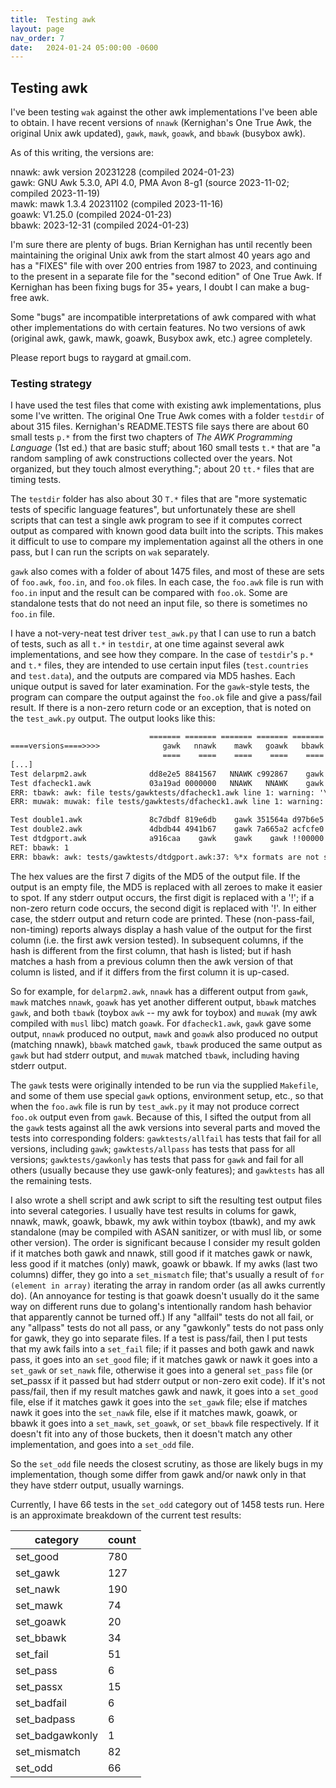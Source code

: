 ```yaml
---
title:  Testing awk
layout: page
nav_order: 7
date:   2024-01-24 05:00:00 -0600
---
```


## Testing awk

I've been testing `wak` against the other awk implementations I've been able to obtain.
I have recent versions of `nnawk` (Kernighan's One True Awk, the original Unix awk updated), `gawk`, `mawk`, `goawk`, and `bbawk` (busybox awk).

As of this writing, the versions are:

nnawk: awk version 20231228 (compiled 2024-01-23)    
gawk: GNU Awk 5.3.0, API 4.0, PMA Avon 8-g1 (source 2023-11-02; compiled 2023-11-19)    
mawk: mawk 1.3.4 20231102 (compiled 2023-11-16)    
goawk: V1.25.0  (compiled 2024-01-23)    
bbawk: 2023-12-31 (compiled 2024-01-23)    

I'm sure there are plenty of bugs.
Brian Kernighan has until recently been maintaining the original Unix awk from the start almost 40 years ago and has a "FIXES" file with over 200 entries from 1987 to 2023, and continuing to the present in a separate file for the "second edition" of One True Awk.
If Kernighan has been fixing bugs for 35+ years, I doubt I can make a bug-free awk.

Some "bugs" are incompatible interpretations of awk compared with what other implementations do with certain features.
No two versions of awk (original awk, gawk, mawk, goawk, Busybox awk, etc.) agree completely.

Please report bugs to raygard at gmail.com.

### Testing strategy

I have used the test files that come with existing awk implementations, plus some I've written.
The original One True Awk comes with a folder `testdir` of about 315 files.
Kernighan's README.TESTS file says there are about 60 small tests `p.*` from the first two chapters of *The AWK Programming Language* (1st ed.) that are basic stuff; about 160 small tests `t.*` that are "a random sampling of awk constructions collected over the years.  Not organized, but they touch almost everything."; about 20 `tt.*` files that are timing tests.

The `testdir` folder has also about 30 `T.*` files that are "more systematic tests of specific language features", but unfortunately these are shell scripts that can test a single awk program to see if it computes correct output as compared with known good data built into the scripts.
This makes it difficult to use to compare my implementation against all the others in one pass, but I can run the scripts on `wak` separately.

`gawk` also comes with a folder of about 1475 files, and most of these are sets of `foo.awk`, `foo.in`, and `foo.ok` files.
In each case, the `foo.awk` file is run with `foo.in` input and the result can be compared with `foo.ok`.
Some are standalone tests that do not need an input file, so there is sometimes no `foo.in` file.

I have a not-very-neat test driver `test_awk.py` that I can use to run a batch of tests, such as all `t.*` in `testdir`, at one time against several awk implementations, and see how they compare.
In the case of `testdir`'s `p.*` and `t.*` files, they are intended to use certain input files (`test.countries` and `test.data`), and the outputs are compared via MD5 hashes.
Each unique output is saved for later examination.
For the `gawk`-style tests, the program can compare the output against the `foo.ok` file and give a pass/fail result.
If there is a non-zero return code or an exception, that is noted on the `test_awk.py` output.
The output looks like this:


``` txt
                               ======= ======= ======= ======= ======= ======= =======
====versions====>>>>              gawk   nnawk    mawk   goawk   bbawk   tbawk   muwak
                                  ====    ====    ====    ====    ====    ====    ====
[...]
Test delarpm2.awk              dd8e2e5 8841567   NNAWK c992867    gawk   GOAWK   GOAWK
Test dfacheck1.awk             03a19ad 0000000   NNAWK   NNAWK    gawk !3a19ad   TBAWK
ERR: tbawk: awk: file tests/gawktests/dfacheck1.awk line 1: warning: '\<' -- unknown regex escape
ERR: muwak: muwak: file tests/gawktests/dfacheck1.awk line 1: warning: '\<' -- unknown regex escape

Test double1.awk               8c7dbdf 819e6db    gawk 351564a d97b6e5   BBAWK   BBAWK
Test double2.awk               4dbdb44 4941b67    gawk 7a665a2 acfcfe0 0124355   TBAWK
Test dtdgport.awk              a916caa    gawk    gawk    gawk !!00000    gawk    gawk
RET: bbawk: 1
ERR: bbawk: awk: tests/gawktests/dtdgport.awk:37: %*x formats are not supported
```
The hex values are the first 7 digits of the MD5 of the output file.
If the output is an empty file, the MD5 is replaced with all zeroes to make it easier to spot.
If any stderr output occurs, the first digit is replaced with a '!'; if a non-zero return code occurs, the second digit is replaced with '!'.
In either case, the stderr output and return code are printed.
These (non-pass-fail, non-timing) reports always display a hash value of the output for the first column (i.e. the first awk version tested).
In subsequent columns, if the hash is different from the first column, that hash is listed; but if hash matches a hash from a previous column then the awk version of that column is listed, and if it differs from the first column it is up-cased.

So for example, for `delarpm2.awk`, `nnawk` has a different output from `gawk`, `mawk` matches `nnawk`, `goawk` has yet another different output, `bbawk` matches `gawk`, and both `tbawk` (toybox `awk` -- my awk for toybox) and `muwak` (my awk compiled with `musl` libc) match `goawk`.
For `dfacheck1.awk`, `gawk` gave some output, `nnawk` produced no output, `mawk` and `goawk` also produced no output (matching nnawk), `bbawk` matched `gawk`, `tbawk` produced the same output as `gawk` but had stderr output, and `muwak` matched `tbawk`, including having stderr output.

The `gawk` tests were originally intended to be run via the supplied `Makefile`, and some of them use special `gawk` options, environment setup, etc., so that when the `foo.awk` file is run by `test_awk.py` it may not produce correct `foo.ok` output even from `gawk`.
Because of this, I sifted the output from all the `gawk` tests against all the awk versions into several parts and moved the tests into corresponding folders: `gawktests/allfail` has tests that fail for all versions, including `gawk`; `gawktests/allpass` has tests that pass for all versions; `gawktests/gawkonly` has tests that pass for `gawk` and fail for all others (usually because they use gawk-only features); and `gawktests` has all the remaining tests.

I also wrote a shell script and awk script to sift the resulting test output files into several categories.
I usually have test results in colums for gawk, nnawk, mawk, goawk, bbawk, my awk within toybox (tbawk), and my awk standalone (may be compiled with ASAN sanitizer, or with musl lib, or some other version).
The order is significant because I consider my result golden if it matches both gawk and nnawk, still good if it matches gawk or nawk, less good if it matches (only) mawk, goawk or bbawk.
If my awks (last two columns) differ, they go into a `set_mismatch` file; that's usually a result of `for (element in array)` iterating the array in random order (as all awks currently do). (An annoyance for testing is that goawk doesn't usually do it the same way on different runs due to golang's intentionally random hash behavior that apparently cannot be turned off.)
If any "allfail" tests do not all fail, or any "allpass" tests do not all pass, or any "gawkonly" tests do not pass only for gawk, they go into separate files.
If a test is pass/fail, then I put tests that my awk fails into a `set_fail` file; if it passes and both gawk and nawk pass, it goes into an `set_good` file; if it matches gawk or nawk it goes into a `set_gawk` or `set_nawk` file, otherwise it goes into a general `set_pass` file (or set_passx if it passed but had stderr output or non-zero exit code).
If it's not pass/fail, then if my result matches gawk and nawk, it goes into a `set_good` file, else if it matches gawk it goes into the `set_gawk` file; else if matches nawk it goes into the `set_nawk` file, else if it matches mawk, goawk, or bbawk it goes into a `set_mawk`, `set_goawk`, or `set_bbawk` file respectively.
If it doesn't fit into any of those buckets, then it doesn't match any other implementation, and goes into a `set_odd` file.

So the `set_odd` file needs the closest scrutiny, as those are likely bugs in my implementation, though some differ from gawk and/or nawk only in that they have stderr output, usually warnings.

Currently, I have 66 tests in the `set_odd` category out of 1458 tests run.
Here is an approximate breakdown of the current test results:

| category | count |
| ----- | --- |
| set_good | 780 |
| set_gawk | 127 |
| set_nawk | 190 |
| set_mawk | 74 |
| set_goawk | 20 |
| set_bbawk | 34 |
| set_fail | 51 |
| set_pass | 6 |
| set_passx | 15 |
| set_badfail | 6 |
| set_badpass | 6 |
| set_badgawkonly | 1 |
| set_mismatch | 82 |
| set_odd | 66 |
